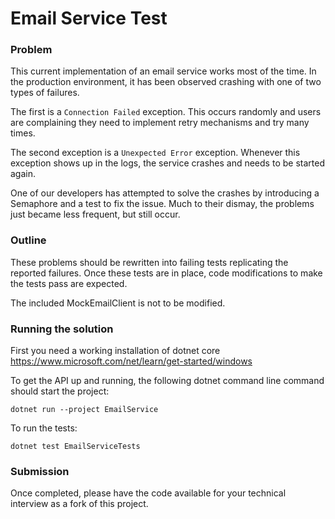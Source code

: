 # Email Service Test

### Problem
This current implementation of an email service works most of the time. In the production environment, it has been observed crashing  with one of two types of failures. 

The first is a `Connection Failed` exception. This occurs randomly and users are complaining they need to implement retry mechanisms and try many times.

The second exception is a `Unexpected Error` exception. Whenever this exception shows up in the logs, the service crashes and needs to be started again.

One of our developers has attempted to solve the crashes by introducing a Semaphore and a test to fix the issue. Much to their dismay, the problems just became less frequent, but still occur.

### Outline

These problems should be rewritten into failing tests replicating the reported failures. Once these tests are in place, code modifications to make the tests pass are expected.

The included MockEmailClient is not to be modified.

### Running the solution

First you need a working installation of dotnet core https://www.microsoft.com/net/learn/get-started/windows

To get the API up and running, the following dotnet command line command should start the project:
```
dotnet run --project EmailService
```

To run the tests:
```
dotnet test EmailServiceTests
```

### Submission
Once completed, please have the code available for your technical interview as a fork of this project.
